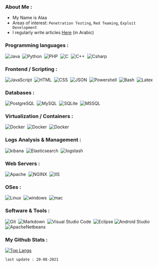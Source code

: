 ### About Me :
- My Name is Alaa
- Areas of interest: ``Penetration Testing``, ``Red Teaming``, ``Exploit Development``
- I regularly write articles [Here](https://0xb1tbyte.github.io/) (in Arabic)

### Programming languages :
![Java](https://img.shields.io/badge/-Java-05122A?style=flat&logo=Java&logoColor=FFA518)&nbsp;
![Python](https://img.shields.io/badge/-Python-05122A?style=flat&logo=python)&nbsp;
![PHP](https://img.shields.io/badge/-PHP-05122A?style=flat&logo=php&logoColor=777BB4)&nbsp;
![C](https://img.shields.io/badge/-C-05122A?style=flat&logo=C&logoColor=A8B9CC)&nbsp;
![C++](https://img.shields.io/badge/-C++-05122A?style=flat&logo=C%2B%2B&logoColor=00599C)&nbsp;
![Csharp](https://img.shields.io/badge/-C%23-05122A?style=flat&logo=csharp&logoColor=239120)&nbsp;

### Frontend / Scripting :
![JavaScript](https://img.shields.io/badge/-JavaScript-05122A?style=flat&logo=javascript)&nbsp;
![HTML](https://img.shields.io/badge/-HTML-05122A?style=flat&logo=HTML5)&nbsp;
![CSS](https://img.shields.io/badge/-CSS-05122A?style=flat&logo=CSS3&logoColor=1572B6)&nbsp;
![JSON](https://img.shields.io/badge/-JSON-05122A?style=flat&logo=json&logoColor=000000)&nbsp;
![Powershell](https://img.shields.io/badge/-PowerShell-05122A?style=flat&logo=powershell&logoColor=5391FE)&nbsp;
![Bash](https://img.shields.io/badge/-Bash-05122A?style=flat&logo=gnubash&logoColor=4EAA25)&nbsp;
![Latex](https://img.shields.io/badge/-Latex-05122A?style=flat&logo=latex&logoColor=008080)&nbsp;

### Databases :
![PostgreSQL](https://img.shields.io/badge/-PostgreSQL-05122A?style=flat&logo=postgresql&logoColor=336791)&nbsp;
![MySQL](https://img.shields.io/badge/-MySQL-05122A?style=flat&logo=mysql&logoColor=4479A1)&nbsp;
![SQLite](https://img.shields.io/badge/SQLite-05122A?style=flat&logo=sqlite&logoColor=003B57)&nbsp;
![MSSQL](https://img.shields.io/badge/-Microsoft%20SQL%20Server-05122A?style=flat&logo=mssql&logoColor=CC2927)&nbsp;


### Virtualization / Containers :
![Docker](https://img.shields.io/badge/-Docker-05122A?style=flat&logo=docker)&nbsp;
![Docker](https://img.shields.io/badge/-VMware-05122A?style=flat&logo=VMware&logoColor=607078)&nbsp;
![Docker](https://img.shields.io/badge/-VirtualBox-05122A?style=flat&logo=virtualbox&logoColor=183A61)&nbsp;

### Logs Analysis & Management :
![kibana](https://img.shields.io/badge/-Kibana-05122A?style=flat&logo=kibana&logoColor=005571)&nbsp;
![Elasticsearch](https://img.shields.io/badge/-Elasticsearch-05122A?style=flat&logo=elasticsearch&logoColor=005571)&nbsp;
![logstash](https://img.shields.io/badge/-Logstash-05122A?style=flat&logo=logstash&logoColor=005571)&nbsp;

### Web Servers :
![Apache](https://img.shields.io/badge/-Apache-05122A?style=flat&logo=apache&logoColor=D22128)&nbsp;
![NGINX](https://img.shields.io/badge/-NGINX-05122A?style=flat&logo=nginx&logoColor=009639)&nbsp;
![IIS](https://img.shields.io/badge/-IIS-05122A?style=flat&logo=iis&logoColor=5E5E5E)&nbsp;


### OSes :
![Linux](https://img.shields.io/badge/-Linux-05122A?style=flat&logo=linux&logoColor=FCC624)&nbsp;
![windows](https://img.shields.io/badge/-Windows-05122A?style=flat&logo=windows&logoColor=0078D6)&nbsp;
![mac](https://img.shields.io/badge/-macOS-05122A?style=flat&logo=apple&logoColor=000000)&nbsp;

### Software & Tools :
![Git](https://img.shields.io/badge/-Git-05122A?style=flat&logo=git)&nbsp;
![Markdown](https://img.shields.io/badge/-Markdown-05122A?style=flat&logo=markdown)&nbsp;
![Visual Studio Code](https://img.shields.io/badge/-Visual%20Studio%20Code-05122A?style=flat&logo=visual-studio-code&logoColor=007ACC)&nbsp;
![Eclipse](https://img.shields.io/badge/-Eclipse-05122A?style=flat&logo=eclipse-ide&logoColor=2C2255)
![Android Studio](https://img.shields.io/badge/-Android%20Studio-05122A?style=flat&logo=android-studio&logoColor=3DDC84)&nbsp;
![ApacheNetbeans](https://img.shields.io/badge/-Apache%20NetBeans-05122A?style=flat&logo=apachenetbeanside&logoColor=1B6AC6)&nbsp;


### My Github Stats :
[![Top Langs](https://github-readme-stats.vercel.app/api/top-langs/?username=0xb1tbyte&layout=compact&exclude_repo=0xb1tbyte.github.io)](https://github.com/0xb1tbyte/github-readme-stats)


`` last update : 20-08-2021 ``

